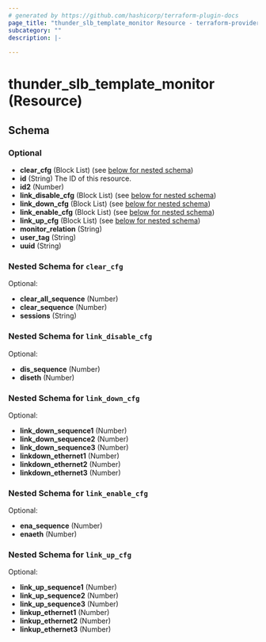 ```yaml
---
# generated by https://github.com/hashicorp/terraform-plugin-docs
page_title: "thunder_slb_template_monitor Resource - terraform-provider-thunder"
subcategory: ""
description: |-
  
---
```


# thunder_slb_template_monitor (Resource)





<!-- schema generated by tfplugindocs -->
## Schema

### Optional

- **clear_cfg** (Block List) (see [below for nested schema](#nestedblock--clear_cfg))
- **id** (String) The ID of this resource.
- **id2** (Number)
- **link_disable_cfg** (Block List) (see [below for nested schema](#nestedblock--link_disable_cfg))
- **link_down_cfg** (Block List) (see [below for nested schema](#nestedblock--link_down_cfg))
- **link_enable_cfg** (Block List) (see [below for nested schema](#nestedblock--link_enable_cfg))
- **link_up_cfg** (Block List) (see [below for nested schema](#nestedblock--link_up_cfg))
- **monitor_relation** (String)
- **user_tag** (String)
- **uuid** (String)

<a id="nestedblock--clear_cfg"></a>
### Nested Schema for `clear_cfg`

Optional:

- **clear_all_sequence** (Number)
- **clear_sequence** (Number)
- **sessions** (String)


<a id="nestedblock--link_disable_cfg"></a>
### Nested Schema for `link_disable_cfg`

Optional:

- **dis_sequence** (Number)
- **diseth** (Number)


<a id="nestedblock--link_down_cfg"></a>
### Nested Schema for `link_down_cfg`

Optional:

- **link_down_sequence1** (Number)
- **link_down_sequence2** (Number)
- **link_down_sequence3** (Number)
- **linkdown_ethernet1** (Number)
- **linkdown_ethernet2** (Number)
- **linkdown_ethernet3** (Number)


<a id="nestedblock--link_enable_cfg"></a>
### Nested Schema for `link_enable_cfg`

Optional:

- **ena_sequence** (Number)
- **enaeth** (Number)


<a id="nestedblock--link_up_cfg"></a>
### Nested Schema for `link_up_cfg`

Optional:

- **link_up_sequence1** (Number)
- **link_up_sequence2** (Number)
- **link_up_sequence3** (Number)
- **linkup_ethernet1** (Number)
- **linkup_ethernet2** (Number)
- **linkup_ethernet3** (Number)


